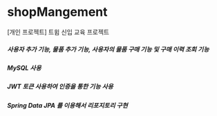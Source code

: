 # shopMangement
[개인 프로젝트] 트윔 신입 교육 프로젝트

##### 사용자 추가 기능, 물품 추가 기능, 사용자의 물품 구매 기능 및 구매 이력 조회 기능
##### MySQL 사용
##### JWT 토큰 사용하여 인증을 통한 기능 사용
##### Spring Data JPA 를 이용해서 리포지토리 구현

